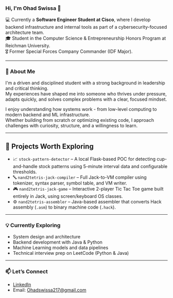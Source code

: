 ### Hi, I'm Ohad Swissa 👋

💻 Currently a **Software Engineer Student at Cisco**, where I develop backend infrastructure and internal tools as part of a cybersecurity-focused architecture team.  
🎓 Student in the Computer Science & Entrepreneurship Honors Program at Reichman University.  
🎖 Former Special Forces Company Commander (IDF Major). 

---

### 🚀 About Me

I'm a driven and disciplined student with a strong background in leadership and critical thinking.  
My experiences have shaped me into someone who thrives under pressure, adapts quickly, and solves complex problems with a clear, focused mindset.

I enjoy understanding how systems work - from low-level computing to modern backend and ML infrastructure.  
Whether building from scratch or optimizing existing code, I approach challenges with curiosity, structure, and a willingness to learn.

---

## 🔧 Projects Worth Exploring
- 📈 `stock-pattern-detector` – A local Flask-based POC for detecting cup-and-handle stock patterns using 5-minute interval data and configurable thresholds.
- 🔤 `nand2tetris-jack-compiler` – Full Jack-to-VM compiler using tokenizer, syntax parser, symbol table, and VM writer.    
- 🎮 `nand2tetris-jack-game` – Interactive 2-player Tic Tac Toe game built entirely in Jack, using screen/keyboard OS classes.
- ⚙️ `nand2tetris-assembler` – Java-based assembler that converts Hack assembly (`.asm`) to binary machine code (`.hack`).       
 

---

### 💡 Currently Exploring

- System design and architecture  
- Backend development with Java & Python  
- Machine Learning models and data pipelines  
- Technical interview prep on LeetCode (Python & Java)

---

### 📫 Let’s Connect

- [LinkedIn](https://www.linkedin.com/in/ohad-swissa-54728a2a6)  
- Email: Ohadswissa217@gmail.com

<!---
ohadswissa/ohadswissa is a ✨ special ✨ repository because its `README.md` (this file) appears on your GitHub profile.
You can click the Preview link to take a look at your changes.
--->
